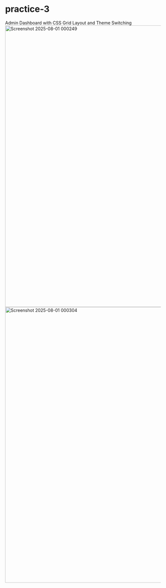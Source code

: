 # practice-3
Admin Dashboard with CSS Grid Layout and Theme Switching
<img width="1919" height="911" alt="Screenshot 2025-08-01 000249" src="https://github.com/user-attachments/assets/f354c584-99a1-41be-a590-5fab211850d3" />
<img width="1918" height="892" alt="Screenshot 2025-08-01 000304" src="https://github.com/user-attachments/assets/27e48604-cff3-427f-a941-248885d72e12" />
